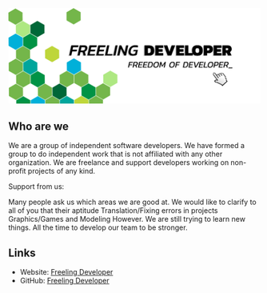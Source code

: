 [![cover](https://github.com/freelingdeveloper/.github/raw/main/profile/cover.jpg)](#)

## Who are we
We are a group of independent software developers. We have formed a group to do independent work that is not affiliated with any other organization. 
We are freelance and support developers working on non-profit projects of any kind.

Support from us:

Many people ask us which areas we are good at. We would like to clarify to all of you that their aptitude Translation/Fixing errors in projects Graphics/Games and Modeling However.
We are still trying to learn new things. All the time to develop our team to be stronger.

## Links
- Website: [Freeling Developer](#)
- GitHub: [Freeling Developer](https://github.com/freelingdeveloper)
